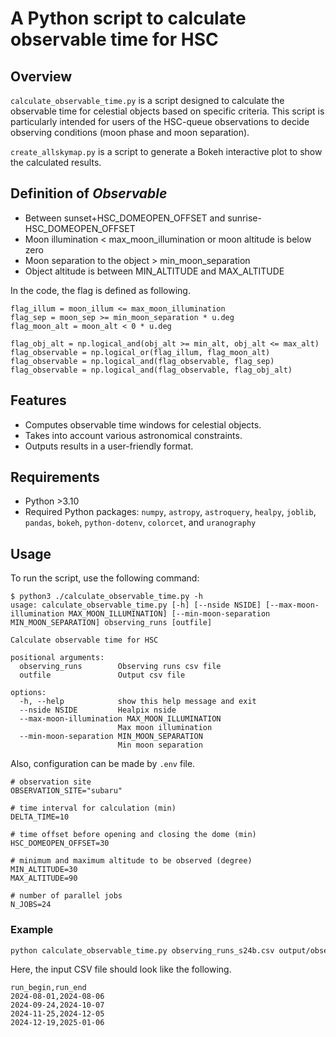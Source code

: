 # A Python script to calculate observable time for HSC

## Overview
`calculate_observable_time.py` is a script designed to calculate the observable time for celestial objects based on specific criteria. This script is particularly intended for users of the HSC-queue observations to decide observing conditions (moon phase and moon separation).

`create_allskymap.py` is a script to generate a Bokeh interactive plot to show the calculated results.

## Definition of *Observable*
- Between sunset+HSC_DOMEOPEN_OFFSET and sunrise-HSC_DOMEOPEN_OFFSET
- Moon illumination < max_moon_illumination or moon altitude is below zero
- Moon separation to the object > min_moon_separation
- Object altitude is between MIN_ALTITUDE and MAX_ALTITUDE

In the code, the flag is defined as following.

```
flag_illum = moon_illum <= max_moon_illumination
flag_sep = moon_sep >= min_moon_separation * u.deg
flag_moon_alt = moon_alt < 0 * u.deg

flag_obj_alt = np.logical_and(obj_alt >= min_alt, obj_alt <= max_alt)
flag_observable = np.logical_or(flag_illum, flag_moon_alt)
flag_observable = np.logical_and(flag_observable, flag_sep)
flag_observable = np.logical_and(flag_observable, flag_obj_alt)
```

## Features
- Computes observable time windows for celestial objects.
- Takes into account various astronomical constraints.
- Outputs results in a user-friendly format.

## Requirements
- Python >3.10
- Required Python packages: `numpy`, `astropy`, `astroquery`, `healpy`, `joblib`, `pandas`, `bokeh`, `python-dotenv`, `colorcet`, and `uranography`

## Usage
To run the script, use the following command:
```console
$ python3 ./calculate_observable_time.py -h
usage: calculate_observable_time.py [-h] [--nside NSIDE] [--max-moon-illumination MAX_MOON_ILLUMINATION] [--min-moon-separation MIN_MOON_SEPARATION] observing_runs [outfile]

Calculate observable time for HSC

positional arguments:
  observing_runs        Observing runs csv file
  outfile               Output csv file

options:
  -h, --help            show this help message and exit
  --nside NSIDE         Healpix nside
  --max-moon-illumination MAX_MOON_ILLUMINATION
                        Max moon illumination
  --min-moon-separation MIN_MOON_SEPARATION
                        Min moon separation
```

Also, configuration can be made by `.env` file.
```
# observation site
OBSERVATION_SITE="subaru"

# time interval for calculation (min)
DELTA_TIME=10

# time offset before opening and closing the dome (min)
HSC_DOMEOPEN_OFFSET=30

# minimum and maximum altitude to be observed (degree)
MIN_ALTITUDE=30
MAX_ALTITUDE=90

# number of parallel jobs
N_JOBS=24
```


### Example
```sh
python calculate_observable_time.py observing_runs_s24b.csv output/observable_time.csv
```

Here, the input CSV file should look like the following.

```
run_begin,run_end
2024-08-01,2024-08-06
2024-09-24,2024-10-07
2024-11-25,2024-12-05
2024-12-19,2025-01-06
```
